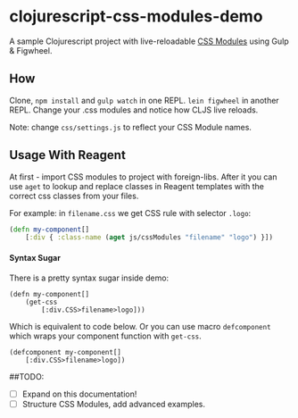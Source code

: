 # clojurescript-css-modules-demo

A sample Clojurescript project with live-reloadable [CSS Modules](http://glenmaddern.com/articles/css-modules) using Gulp & Figwheel.

## How
Clone, `npm install` and `gulp watch` in one REPL.
`lein figwheel` in another REPL.
Change your .css modules and notice how CLJS live reloads.

Note: change `css/settings.js` to reflect your CSS Module names.


## Usage With Reagent
At first - import CSS modules to project with foreign-libs. After it you can use `aget` to lookup and replace classes in Reagent templates with the correct css classes from your files.


For example: in `filename.css` we get CSS rule with selector `.logo`:

```clojure
(defn my-component[]
	[:div { :class-name (aget js/cssModules "filename" "logo") }])
```

#### Syntax Sugar

There is a pretty syntax sugar inside demo:

```
(defn my-component[]
	(get-css 
		[:div.CSS>filename>logo]))
```

Which is equivalent to code below. Or you can use macro `defcomponent` which wraps your component function with `get-css`.

```
(defcomponent my-component[]
	[:div.CSS>filename>logo])
```

##TODO:
* [ ] Expand on this documentation!
* [ ] Structure CSS Modules, add advanced examples.
